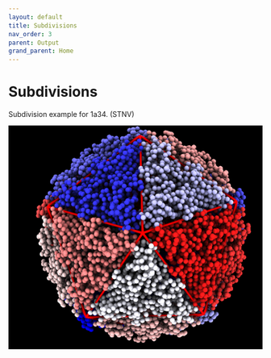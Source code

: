 ```yaml
---
layout: default
title: Subdivisions
nav_order: 3
parent: Output
grand_parent: Home
---
```


# Subdivisions

Subdivision example for 1a34. (STNV)

![myimg](1a34_20_domains_optimal.png)
